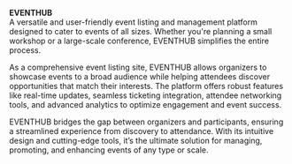 **EVENTHUB**  
A versatile and user-friendly event listing and management platform designed to cater to events of all sizes. Whether you're planning a small workshop or a large-scale conference, EVENTHUB simplifies the entire process.  

As a comprehensive event listing site, EVENTHUB allows organizers to showcase events to a broad audience while helping attendees discover opportunities that match their interests. The platform offers robust features like real-time updates, seamless ticketing integration, attendee networking tools, and advanced analytics to optimize engagement and event success.  

EVENTHUB bridges the gap between organizers and participants, ensuring a streamlined experience from discovery to attendance. With its intuitive design and cutting-edge tools, it’s the ultimate solution for managing, promoting, and enhancing events of any type or scale.
